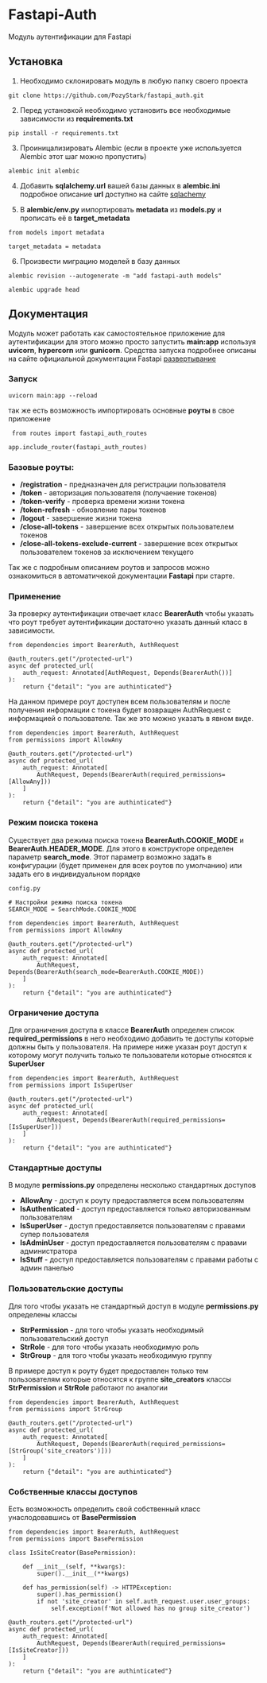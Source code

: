# Fastapi-Auth
Модуль аутентификации для Fastapi

## Установка
1. Необходимо склонировать модуль в любую папку своего проекта

```git clone https://github.com/PozyStark/fastapi_auth.git```

2. Перед установкой необходимо установить все необходимые зависимости из **requirements.txt**

```pip install -r requirements.txt```

3. Проиницализировать Alembic (eсли в проекте уже используется Alembic этот шаг можно пропустить)

```alembic init alembic```

4. Добавить **sqlalchemy.url** вашей базы данных в **alembic.ini** подробное описание **url** доступно на сайте [sqlachemy](https://docs.sqlalchemy.org/en/20/core/engines.html#backend-specific-urls)

5. В **alembic/env.py** импортировать **metadata** из **models.py** и прописать её в **target_metadata** 

```from models import metadata```

```target_metadata = metadata```

6. Произвести миграцию моделей в базу данных

```alembic revision --autogenerate -m "add fastapi-auth models"```

```alembic upgrade head```

## Документация

Модуль может работать как самостоятельное приложение для аутентификации для этого можно просто запустить **main:app** используя **uvicorn**, **hypercorn** или **gunicorn**.
Средства запуска подробнее описаны на сайте официальной документации Fastapi [развертывание](https://fastapi.tiangolo.com/ru/deployment/)

### Запуск
```uvicorn main:app --reload```

так же есть возможность импортировать основные **роуты** в свое приложение

``` from routes import fastapi_auth_routes```

```app.include_router(fastapi_auth_routes)```

### Базовые роуты:

* **/registration** - предназначен для регистрации пользователя
* **/token** - авторизация пользователя (получаение токенов)
* **/token-verify** - проверка времени жизни токена
* **/token-refresh** - обновление пары токенов
* **/logout** - завершение жизни токена
* **/close-all-tokens** - завершение всех открытых пользователем токенов
* **/close-all-tokens-exclude-current** - завершение всех открытых пользователем токенов за исключением текущего

Так же с подробным описанием роутов и запросов можно ознакомиться в автоматичекой документации **Fastapi** при старте.

### Применение

За проверку аутентификации отвечает класс **BearerAuth** чтобы указать что роут требует аутентификации достаточно указать данный класс в зависимости.

```
from dependencies import BearerAuth, AuthRequest

@auth_routers.get("/protected-url")
async def protected_url(
    auth_request: Annotated[AuthRequest, Depends(BearerAuth())]
):
    return {"detail": "you are authinticated"}
```

На данном примере роут доступен всем пользователям и после получения информации с токена будет возвращен AuthRequest с информацией о пользователе.
Так же это можно указать в явном виде.

```
from dependencies import BearerAuth, AuthRequest
from permissions import AllowAny

@auth_routers.get("/protected-url")
async def protected_url(
    auth_request: Annotated[
        AuthRequest, Depends(BearerAuth(required_permissions=[AllowAny]))
    ]
):
    return {"detail": "you are authinticated"}
```

### Режим поиска токена
Существует два режима поиска токена **BearerAuth.COOKIE_MODE** и **BearerAuth.HEADER_MODE**.
Для этого в конструкторе определен параметр **search_mode**.
Этот параметр возможно задать в конфигурации (будет применен для всех роутов по умолчанию) или задать его в индивидуальном порядке

```
config.py

# Настройки режима поиска токена
SEARCH_MODE = SearchMode.COOKIE_MODE
```

```
from dependencies import BearerAuth, AuthRequest
from permissions import AllowAny

@auth_routers.get("/protected-url")
async def protected_url(
    auth_request: Annotated[
        AuthRequest, Depends(BearerAuth(search_mode=BearerAuth.COOKIE_MODE))
    ]
):
    return {"detail": "you are authinticated"}
```

### Ограничение доступа
Для ограничения доступа в классе **BearerAuth** определен список **required_permissions** в него необходимо добавить те доступы которые должны быть у пользователя. На примере ниже указан роут доступ к которому могут получить только те пользователи которые относятся к **SuperUser**

```
from dependencies import BearerAuth, AuthRequest
from permissions import IsSuperUser

@auth_routers.get("/protected-url")
async def protected_url(
    auth_request: Annotated[
        AuthRequest, Depends(BearerAuth(required_permissions=[IsSuperUser]))
    ]
):
    return {"detail": "you are authinticated"}
```

### Стандартные доступы
В модуле **permissions.py** определены несколько стандартных доступов

* **AllowAny** - доступ к роуту предоставляется всем пользователям
* **IsAuthenticated** - доступ предоставляется только авторизованным пользователям
* **IsSuperUser** - доступ предоставляется пользователям с правами супер пользователя
* **IsAdminUser** - доступ предоставляется пользователям с правами администратора
* **IsStuff** - доступ предоставляется пользователям с правами работы с админ панелью

### Пользовательские доступы
Для того чтобы указать не стандартный доступ в модуле **permissions.py** определены классы
* **StrPermission** - для того чтобы указать необходимый пользовательский доступ
* **StrRole** - для того чтобы указать необходимую роль
* **StrGroup** - для того чтобы указать необходимую группу

В примере доступ к роуту будет предоставлен только тем пользователям которые относятся к группе **site_creators**
классы **StrPermission** и **StrRole** работают по аналогии
```
from dependencies import BearerAuth, AuthRequest
from permissions import StrGroup

@auth_routers.get("/protected-url")
async def protected_url(
    auth_request: Annotated[
        AuthRequest, Depends(BearerAuth(required_permissions=[StrGroup('site_creators')]))
    ]
):
    return {"detail": "you are authinticated"}
```

### Собственные классы доступов
Есть возможность определить свой собственный класс унаслодовавшись от **BasePermission**

```
from dependencies import BearerAuth, AuthRequest
from permissions import BasePermission

class IsSiteCreator(BasePermission):

    def __init__(self, **kwargs):
        super().__init__(**kwargs)

    def has_permission(self) -> HTTPException:
        super().has_permission()
        if not 'site_creator' in self.auth_request.user.user_groups:
            self.exception(f'Not allowed has no group site_creator')

@auth_routers.get("/protected-url")
async def protected_url(
    auth_request: Annotated[
        AuthRequest, Depends(BearerAuth(required_permissions=[IsSiteCreator]))
    ]
):
    return {"detail": "you are authinticated"}
```